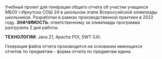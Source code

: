 Учебный проект для генерации общего отчета об участии учащихся МБОУ г.Иркутска СОШ 24 в школьном этапе Всероссийской олимпиады школьников.
Разработан в рамках производственной практики в 2022 году.
**ЗНАЧИМОСТЬ**: ответственному за олимпиады программа разгрузила 2 дня работы.

**ТЕХНОЛОГИИ**: Java 21, Apache POI, SWT (UI).

Генерация файла отчета производится на основании имеющихся отчетов по предметам - форма отчета по предметам едина.
